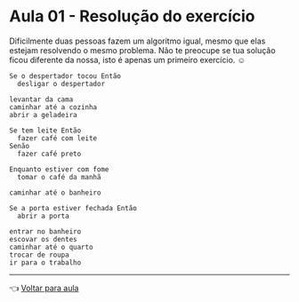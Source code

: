 # Aula 01 - Resolução do exercício

Dificilmente duas pessoas fazem um algoritmo igual, mesmo que elas estejam resolvendo o mesmo problema. Não te preocupe se tua solução ficou diferente da nossa, isto é apenas um primeiro exercício. :relaxed:

```
Se o despertador tocou Então
  desligar o despertador

levantar da cama
caminhar até a cozinha
abrir a geladeira

Se tem leite Então
  fazer café com leite
Senão
  fazer café preto

Enquanto estiver com fome
  tomar o café da manhã

caminhar até o banheiro

Se a porta estiver fechada Então
  abrir a porta

entrar no banheiro
escovar os dentes
caminhar até o quarto
trocar de roupa
ir para o trabalho
```

---
:point_left: [Voltar para aula](aula.md)